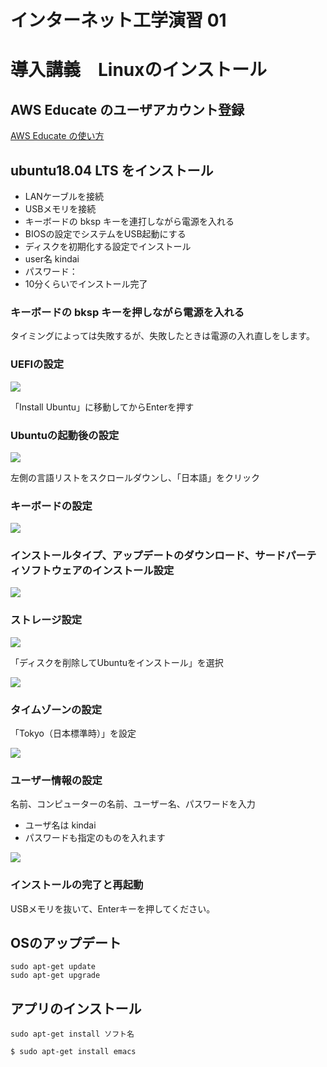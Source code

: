 # インターネット工学演習 01
# 導入講義　Linuxのインストール

## AWS Educate のユーザアカウント登録

[AWS Educate の使い方](https://github.com/ShigeichiroYamasaki/ie/blob/master/iex00.md)

## ubuntu18.04 LTS をインストール

* LANケーブルを接続
* USBメモリを接続
* キーボードの bksp キーを連打しながら電源を入れる
* BIOSの設定でシステムをUSB起動にする
* ディスクを初期化する設定でインストール
* user名 kindai
* パスワード：
* 10分くらいでインストール完了

### キーボードの bksp キーを押しながら電源を入れる

タイミングによっては失敗するが、失敗したときは電源の入れ直しをします。

### UEFIの設定

![](./img/ie01-01.png)

「Install Ubuntu」に移動してからEnterを押す

### Ubuntuの起動後の設定

![](./img/ie01-02.png)


左側の言語リストをスクロールダウンし、「日本語」をクリック

### キーボードの設定

![](./img/ie01-03.png)

### インストールタイプ、アップデートのダウンロード、サードパーティソフトウェアのインストール設定

![](./img/ie01-04.png)

### ストレージ設定

![](./img/ie01-05.png)

「ディスクを削除してUbuntuをインストール」を選択

![](./img/ie01-06.png)

### タイムゾーンの設定

「Tokyo（日本標準時）」を設定

![](./img/ie01-07.png)

### ユーザー情報の設定

名前、コンピューターの名前、ユーザー名、パスワードを入力

* ユーザ名は kindai
* パスワードも指定のものを入れます

![](./img/ie01-08.png)

### インストールの完了と再起動

USBメモリを抜いて、Enterキーを押してください。


## OSのアップデート

```
sudo apt-get update
sudo apt-get upgrade
```

## アプリのインストール

`
sudo apt-get install ソフト名
`

```
$ sudo apt-get install emacs
```
